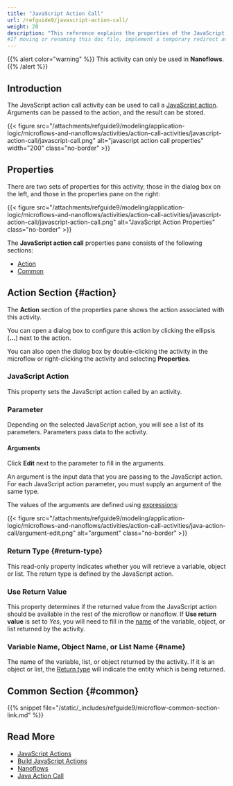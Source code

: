```yaml
---
title: "JavaScript Action Call"
url: /refguide9/javascript-action-call/
weight: 20
description: "This reference explains the properties of the JavaScript action call activity."
#If moving or renaming this doc file, implement a temporary redirect and let the respective team know they should update the URL in the product. See Mapping to Products for more details.
---
```


{{% alert color="warning" %}}
This activity can only be used in **Nanoflows**.
{{% /alert %}}

## Introduction

The JavaScript action call activity can be used to call a [JavaScript action](/refguide9/javascript-actions/). Arguments can be passed to the action, and the result can be stored.

{{< figure src="/attachments/refguide9/modeling/application-logic/microflows-and-nanoflows/activities/action-call-activities/javascript-action-call/javascript-call.png" alt="javascript action call properties"   width="200"  class="no-border" >}}

## Properties

There are two sets of properties for this activity, those in the dialog box on the left, and those in the properties pane on the right:

{{< figure src="/attachments/refguide9/modeling/application-logic/microflows-and-nanoflows/activities/action-call-activities/javascript-action-call/javascript-action-call.png" alt="JavaScript Action Properties" class="no-border" >}}

The **JavaScript action call** properties pane consists of the following sections:

* [Action](#action)
* [Common](#common)

## Action Section {#action}

The **Action** section of the properties pane shows the action associated with this activity.

You can open a dialog box to configure this action by clicking the ellipsis (**…**) next to the action.

You can also open the dialog box by double-clicking the activity in the microflow or right-clicking the activity and selecting **Properties**.

### JavaScript Action

This property sets the JavaScript action called by an activity.

### Parameter

Depending on the selected JavaScript action, you will see a list of its parameters. Parameters pass data to the activity. 

#### Arguments

Click **Edit** next to the parameter to fill in the arguments. 

An argument is the input data that you are passing to the JavaScript action. For each JavaScript action parameter, you must supply an argument of the same type. 

The values of the arguments are defined using [expressions](/refguide9/expressions/):

{{< figure src="/attachments/refguide9/modeling/application-logic/microflows-and-nanoflows/activities/action-call-activities/java-action-call/argument-edit.png" alt="argument" class="no-border" >}}

### Return Type {#return-type}

This read-only property indicates whether you will retrieve a variable, object or list. The return type is defined by the JavaScript action.

### Use Return Value

This property determines if the returned value from the JavaScript action should be available in the rest of the microflow or nanoflow. If **Use return value** is set to *Yes*, you will need to fill in the [name](#name) of the variable, object, or list returned by the activity.

### Variable Name, Object Name, or List Name {#name}

The name of the variable, list, or object returned by the activity. If it is an object or list, the [Return type](#return-type) will indicate the entity which is being returned. 

## Common Section {#common}

{{% snippet file="/static/_includes/refguide9/microflow-common-section-link.md" %}}

## Read More

* [JavaScript Actions](/refguide9/javascript-actions/)
* [Build JavaScript Actions](/howto9/extensibility/build-javascript-actions/)
* [Nanoflows](/refguide9/nanoflows/)
* [Java Action Call](/refguide9/java-action-call/)
